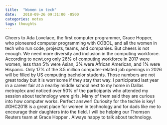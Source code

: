 ```yaml
---
title:  "Women in tech"
date:   2018-09-26 09:31:00 -0500
categories: notes
tags: thoughts 
---
```


Cheers to Ada Lovelace, the first computer programmer, Grace Hopper, who pioneered computer programming with COBOL, and all the women in tech who run code, projects, teams, and companies. But cheers is not enough. We need more diversity and inclusion in the computing workforce. According to ncwt.org only 26% of computing workforce in 2017 were women, less than 5% were Asian, 3% were African American, and 1% were Hispanic. Only 17% of the 3.5 million computer-related job openings in 2026 will be filled by US computing bachelor students. Those numbers are
not great today but it is worrisome if they stay that way. I participated last year in a career fair at a nearby middle school next to my home in Dallas metroplex and noticed over 50% of the participants who attended my session about technology were girls. Many of them said they are curious into how computer works. Perfect answer! Curiosity for the techie is key! #GHC2018 is a great place for women in technology and for dads like me to encourage their daughters into the field. I will be helping our Thomson Reuters team at Grace Hopper . Always happy to talk about technology.
